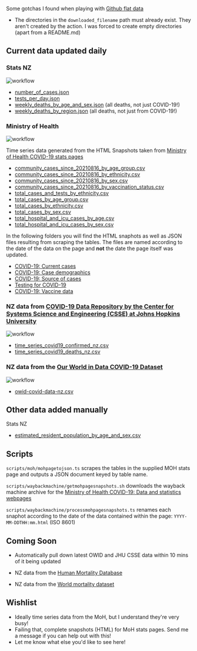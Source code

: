 Some gotchas I found when playing with [Github flat data](https://github.com/marketplace/actions/flat-data)

- The directories in the `downloaded_filename` path must already exist. They aren't created by the action. I was forced to create empty directories (apart from a README.md)

## Current data updated daily

### Stats NZ

![workflow](https://github.com/Staz/nz-covid19-data/actions/workflows/statsnz.yml/badge.svg)

- [number_of_cases.json](/data/statsnz/number_of_cases.json)
- [tests_per_day.json](/data/statsnz/tests_per_day.json)
- [weekly_deaths_by_age_and_sex.json](/data/statsnz/weekly_deaths_by_age_and_sex.json) (all deaths, not just COVID-19!)
- [weekly_deaths_by_region.json](/data/statsnz/weekly_deaths_by_region.json) (all deaths, not just from COVID-19!)

### Ministry of Health

![workflow](https://github.com/Staz/nz-covid19-data/actions/workflows/moh.yml/badge.svg)

Time series data generated from the HTML Snapshots taken from [Ministry of Health COVID-19 stats pages](https://www.health.govt.nz/covid-19-novel-coronavirus/covid-19-data-and-statistics)

 - [community_cases_since_20210816_by_age_group.csv](/data/blob/main/data/moh/timeseries/community_cases_since_20210816_by_age_group.csv)
 - [community_cases_since_20210816_by_ethnicity.csv](/data/blob/main/data/moh/timeseries/community_cases_since_20210816_by_ethnicity.csv)
 - [community_cases_since_20210816_by_sex.csv](/data/blob/main/data/moh/timeseries/community_cases_since_20210816_by_sex.csv)
 - [community_cases_since_20210816_by_vaccination_status.csv](/data/blob/main/data/moh/timeseries/community_cases_since_20210816_by_vaccination_status.csv)
 - [total_cases_and_tests_by_ethnicity.csv](/data/blob/main/data/moh/timeseries/total_cases_and_tests_by_ethnicity.csv)
 - [total_cases_by_age_group.csv](/data/blob/main/data/moh/timeseries/total_cases_by_age_group.csv)
 - [total_cases_by_ethnicity.csv](/data/blob/main/data/moh/timeseries/total_cases_by_ethnicity.csv)
 - [total_cases_by_sex.csv](/data/blob/main/data/moh/timeseries/total_cases_by_sex.csv)
 - [total_hospital_and_icu_cases_by_age.csv](/data/blob/main/data/moh/timeseries/total_hospital_and_icu_cases_by_age.csv)
 - [total_hospital_and_icu_cases_by_sex.csv](/data/blob/main/data/moh/timeseries/total_hospital_and_icu_cases_by_sex.csv)

In the following folders you will find the HTML snaphots as well as JSON files resulting from scraping the tables. The files are named according to the date of the data on the page and **not** the date the page itself was updated. 
 
- [COVID-19: Current cases](/data/moh/covid-19-current-cases)
- [COVID-19: Case demographics](/data/moh/covid-19-case-demographics)
- [COVID-19: Source of cases](/data/moh/covid-19-source-cases)
- [Testing for COVID-19](/data/moh/testing-covid-19)
- [COVID-19: Vaccine data](/data/moh/covid-19-vaccine-data)

### NZ data from [COVID-19 Data Repository by the Center for Systems Science and Engineering (CSSE) at Johns Hopkins University](https://github.com/CSSEGISandData/COVID-19)

![workflow](https://github.com/Staz/nz-covid19-data/actions/workflows/jhucsse.yml/badge.svg)

- [time_series_covid19_confirmed_nz.csv](/data/jhu-csse/time_series_covid19_confirmed_nz.csv)
- [time_series_covid19_deaths_nz.csv](/data/jhu-csse/time_series_covid19_deaths_nz.csv)

### NZ data from the [Our World in Data COVID-19 Dataset](https://github.com/owid/covidP19-data)

![workflow](https://github.com/Staz/nz-covid19-data/actions/workflows/owid.yml/badge.svg)

- [owid-covid-data-nz.csv](/data/owid/owid-covid-data-nz.csv)

## Other data added manually

Stats NZ

- [estimated_resident_population_by_age_and_sex.csv](/data/statsnz/estimated_resident_population_by_age_and_sex.csv)

## Scripts

`scripts/moh/mohpagetojson.ts` scrapes the tables in the supplied MOH stats page and outputs a JSON document keyed by table name. 

`scripts/waybackmachine/getmohpagesnapshots.sh` downloads the wayback machine archive for the [Ministry of Health COVID-19: Data and statistics webpages](https://www.health.govt.nz/covid-19-novel-coronavirus/covid-19-data-and-statistics)

`scripts/waybackmachine/processmohpagesnapshots.ts` renames each snaphot according to the date of the data contained within the page: `YYYY-MM-DDTHH:mm.html` (ISO 8601)

## Coming Soon

- Automatically pull down latest OWID and JHU CSSE data within 10 mins of it being updated

- NZ data from the [Human Mortality Database](https://www.mortality.org/)

- NZ data from the [World mortality dataset](https://github.com/akarlinsky/world_mortality)

## Wishlist

- Ideally time series data from the MoH, but I understand they're very busy!
- Failing that, complete snapshots (HTML) for MoH stats pages. Send me a message if you can help out with this!
- Let me know what else you'd like to see here!
